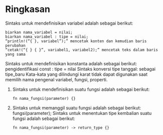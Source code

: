 # Ringkasan
Sintaks untuk mendefinisikan variabel adalah sebagai berikut:
```
biarkan nama_variabel = nilai;
biarkan nama_variabel : tipe = nilai;
“println!(“{ }, variabel”);” mencetak konten dan kemudian baris perubahan
“cetak!(“{ } { }”, variabel1, variabel2);” mencetak teks dalam baris yang sama
```

Sintaks untuk mendefinisikan konstanta adalah sebagai berikut:
pengidentifikasi const : tipe = nilai
Sintaks konversi tipe tanggal: sebagai tipe_baru
Kata-kata yang dilindungi karat tidak dapat digunakan saat memilih nama pengenal variabel, fungsi, properti.

1. Sintaks untuk mendefinisikan suatu fungsi adalah sebagai berikut:
   ``` 
   fn nama_fungsi(parameter) {} 
   ```
   
2. Sintaks untuk memanggil suatu fungsi adalah sebagai berikut:
   fungsi(parameter);
   Sintaks untuk menentukan tipe kembalian suatu fungsi adalah sebagai berikut:
   ```
   fn nama_fungsi(parameter) -> return_type {}
   ```
